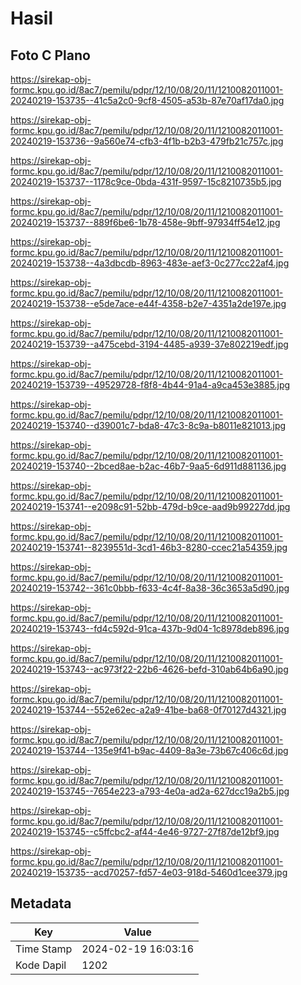 # Hasil

## Foto C Plano

https://sirekap-obj-formc.kpu.go.id/8ac7/pemilu/pdpr/12/10/08/20/11/1210082011001-20240219-153735--41c5a2c0-9cf8-4505-a53b-87e70af17da0.jpg

https://sirekap-obj-formc.kpu.go.id/8ac7/pemilu/pdpr/12/10/08/20/11/1210082011001-20240219-153736--9a560e74-cfb3-4f1b-b2b3-479fb21c757c.jpg

https://sirekap-obj-formc.kpu.go.id/8ac7/pemilu/pdpr/12/10/08/20/11/1210082011001-20240219-153737--1178c9ce-0bda-431f-9597-15c8210735b5.jpg

https://sirekap-obj-formc.kpu.go.id/8ac7/pemilu/pdpr/12/10/08/20/11/1210082011001-20240219-153737--889f6be6-1b78-458e-9bff-97934ff54e12.jpg

https://sirekap-obj-formc.kpu.go.id/8ac7/pemilu/pdpr/12/10/08/20/11/1210082011001-20240219-153738--4a3dbcdb-8963-483e-aef3-0c277cc22af4.jpg

https://sirekap-obj-formc.kpu.go.id/8ac7/pemilu/pdpr/12/10/08/20/11/1210082011001-20240219-153738--e5de7ace-e44f-4358-b2e7-4351a2de197e.jpg

https://sirekap-obj-formc.kpu.go.id/8ac7/pemilu/pdpr/12/10/08/20/11/1210082011001-20240219-153739--a475cebd-3194-4485-a939-37e802219edf.jpg

https://sirekap-obj-formc.kpu.go.id/8ac7/pemilu/pdpr/12/10/08/20/11/1210082011001-20240219-153739--49529728-f8f8-4b44-91a4-a9ca453e3885.jpg

https://sirekap-obj-formc.kpu.go.id/8ac7/pemilu/pdpr/12/10/08/20/11/1210082011001-20240219-153740--d39001c7-bda8-47c3-8c9a-b8011e821013.jpg

https://sirekap-obj-formc.kpu.go.id/8ac7/pemilu/pdpr/12/10/08/20/11/1210082011001-20240219-153740--2bced8ae-b2ac-46b7-9aa5-6d911d881136.jpg

https://sirekap-obj-formc.kpu.go.id/8ac7/pemilu/pdpr/12/10/08/20/11/1210082011001-20240219-153741--e2098c91-52bb-479d-b9ce-aad9b99227dd.jpg

https://sirekap-obj-formc.kpu.go.id/8ac7/pemilu/pdpr/12/10/08/20/11/1210082011001-20240219-153741--8239551d-3cd1-46b3-8280-ccec21a54359.jpg

https://sirekap-obj-formc.kpu.go.id/8ac7/pemilu/pdpr/12/10/08/20/11/1210082011001-20240219-153742--361c0bbb-f633-4c4f-8a38-36c3653a5d90.jpg

https://sirekap-obj-formc.kpu.go.id/8ac7/pemilu/pdpr/12/10/08/20/11/1210082011001-20240219-153743--fd4c592d-91ca-437b-9d04-1c8978deb896.jpg

https://sirekap-obj-formc.kpu.go.id/8ac7/pemilu/pdpr/12/10/08/20/11/1210082011001-20240219-153743--ac973f22-22b6-4626-befd-310ab64b6a90.jpg

https://sirekap-obj-formc.kpu.go.id/8ac7/pemilu/pdpr/12/10/08/20/11/1210082011001-20240219-153744--552e62ec-a2a9-41be-ba68-0f70127d4321.jpg

https://sirekap-obj-formc.kpu.go.id/8ac7/pemilu/pdpr/12/10/08/20/11/1210082011001-20240219-153744--135e9f41-b9ac-4409-8a3e-73b67c406c6d.jpg

https://sirekap-obj-formc.kpu.go.id/8ac7/pemilu/pdpr/12/10/08/20/11/1210082011001-20240219-153745--7654e223-a793-4e0a-ad2a-627dcc19a2b5.jpg

https://sirekap-obj-formc.kpu.go.id/8ac7/pemilu/pdpr/12/10/08/20/11/1210082011001-20240219-153745--c5ffcbc2-af44-4e46-9727-27f87de12bf9.jpg

https://sirekap-obj-formc.kpu.go.id/8ac7/pemilu/pdpr/12/10/08/20/11/1210082011001-20240219-153735--acd70257-fd57-4e03-918d-5460d1cee379.jpg


## Metadata

| Key        | Value               |
| ---------- | ------------------- |
| Time Stamp | 2024-02-19 16:03:16 |
| Kode Dapil | 1202                |



